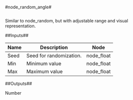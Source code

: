 #node\_random\_angle#

![]()

Similar to node\_random, but with adjustable range and visual representation.

##Inputs##

| Name | Description | Node |
| ----------- | ----------- | ------- |
| Seed | Seed for randomization. | node\_float |
| Min | Minimum value | node\_float |
| Max | Maximum value | node\_float |


##Outputs##

Number